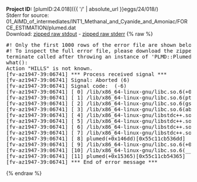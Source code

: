 **Project ID:** [plumID:24.018]({{ '/' | absolute_url }}eggs/24/018/)  
Stderr for source:  01_AIMD_of_intermediates/INT1_Methanal_and_Cyanide_and_Amoniac/FORCE_ESTIMATION/plumed.dat   
Download: [zipped raw stdout](plumed.dat.plumed.stdout.txt.zip) - [zipped raw stderr](plumed.dat.plumed.stderr.txt.zip) 
{% raw %}
<pre>
#! Only the first 1000 rows of the error file are shown below
#! To inspect the full error file, please download the zipped raw stderr file above
terminate called after throwing an instance of 'PLMD::Plumed::Exception'
what():
Action "HILLS" is not known.
[fv-az1947-39:06741] *** Process received signal ***
[fv-az1947-39:06741] Signal: Aborted (6)
[fv-az1947-39:06741] Signal code:  (-6)
[fv-az1947-39:06741] [ 0] /lib/x86_64-linux-gnu/libc.so.6(+0x45330)[0x7fe145045330]
[fv-az1947-39:06741] [ 1] /lib/x86_64-linux-gnu/libc.so.6(pthread_kill+0x11c)[0x7fe14509eb2c]
[fv-az1947-39:06741] [ 2] /lib/x86_64-linux-gnu/libc.so.6(gsignal+0x1e)[0x7fe14504527e]
[fv-az1947-39:06741] [ 3] /lib/x86_64-linux-gnu/libc.so.6(abort+0xdf)[0x7fe1450288ff]
[fv-az1947-39:06741] [ 4] /lib/x86_64-linux-gnu/libstdc++.so.6(+0xa5ff5)[0x7fe1454a5ff5]
[fv-az1947-39:06741] [ 5] /lib/x86_64-linux-gnu/libstdc++.so.6(+0xbb0da)[0x7fe1454bb0da]
[fv-az1947-39:06741] [ 6] /lib/x86_64-linux-gnu/libstdc++.so.6(_ZSt10unexpectedv+0x0)[0x7fe1454a5a55]
[fv-az1947-39:06741] [ 7] /lib/x86_64-linux-gnu/libstdc++.so.6(+0xa5a6f)[0x7fe1454a5a6f]
[fv-az1947-39:06741] [ 8] plumed(+0x146dd)[0x55c11cb536dd]
[fv-az1947-39:06741] [ 9] /lib/x86_64-linux-gnu/libc.so.6(+0x2a1ca)[0x7fe14502a1ca]
[fv-az1947-39:06741] [10] /lib/x86_64-linux-gnu/libc.so.6(__libc_start_main+0x8b)[0x7fe14502a28b]
[fv-az1947-39:06741] [11] plumed(+0x15365)[0x55c11cb54365]
[fv-az1947-39:06741] *** End of error message ***
</pre>
{% endraw %}
